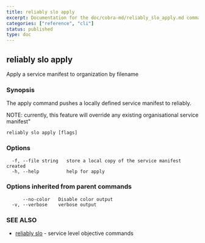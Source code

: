 ```yaml
---
title: reliably slo apply
excerpt: Documentation for the doc/cobra-md/reliably_slo_apply.md command in the Reliably CLI
categories: ["reference", "cli"]
status: published
type: doc
---
```

## reliably slo apply

Apply a service manifest to organization by filename

### Synopsis

The apply command pushes a locally defined service manifest to reliably.

NOTE: currently, this feature will override any existing organisational
service manifest"

```
reliably slo apply [flags]
```

### Options

```
  -f, --file string   store a local copy of the service manifest created
  -h, --help          help for apply
```

### Options inherited from parent commands

```
      --no-color   Disable color output
  -v, --verbose    verbose output
```

### SEE ALSO

* [reliably slo](/docs/reference/cli/reliably-slo/)	 - service level objective commands

